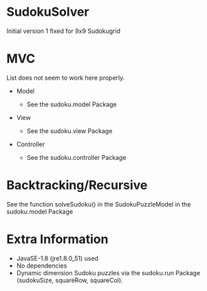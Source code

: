 # SudokuSolver
Initial version 1 fixed for 9x9 Sudokugrid

# MVC
List does not seem to work here properly.
  * Model   
    * See the sudoku.model Package
  
  * View
    * See the sudoku.view Package
  
  * Controller
    * See the sudoku.controller Package
  
# Backtracking/Recursive
See the function solveSudoku() in the SudokuPuzzleModel in the sudoku.model Package

# Extra Information
- JavaSE-1.8 (jre1.8.0_51) used
- No dependencies
- Dynamic dimension Sudoku puzzles via the sudoku.run Package (sudokuSize, squareRow, squareCol). 
